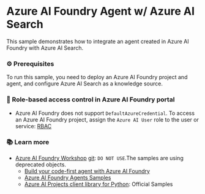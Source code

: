 
# Azure AI Foundry Agent w/ Azure AI Search 

This sample demonstrates how to integrate an agent created in Azure AI Foundry with Azure AI Search.

### ⚙️ Prerequisites

To run this sample, you need to deploy an Azure AI Foundry project and agent, and configure Azure AI Search as a knowledge source.

### 🔐 Role-based access control in Azure AI Foundry portal

- Azure AI Foundry does not support `DefaultAzureCredential`. To access an Azure AI Foundry project, assign the `Azure AI User` role to the user or service: [RBAC](https://learn.microsoft.com/en-us/azure/ai-foundry/concepts/rbac-azure-ai-foundry)

### 📚 Learn more 

- [Azure AI Foundry Workshop](https://workshop.aifoundry.app/workshop/) [git](https://github.com/Azure/ai-foundry-workshop): `DO NOT USE`.The samples are using deprecated objects.
    - [Build your code-first agent with Azure AI Foundry](https://microsoft.github.io/build-your-first-agent-with-azure-ai-agent-service-workshop/)
    - [Azure AI Foundry Agents Samples](https://github.com/Azure-Samples/ai-foundry-agents-samples)
    - [Azure AI Projects client library for Python](https://github.com/Azure/azure-sdk-for-python/tree/main/sdk/ai/azure-ai-projects/samples): Official Samples

